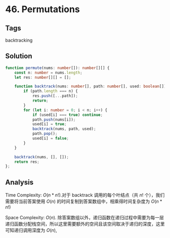 # 46. Permutations

## Tags

backtracking

## Solution

```TypeScript
function permute(nums: number[]): number[][] {
    const n: number = nums.length;
    let res: number[][] = [];

    function backtrack(nums: number[], path: number[], used: boolean[]): void{
        if (path.length === n) {
            res.push([...path]);
            return;
        }
        for (let i: number = 0; i < n; i++) {
            if (used[i] === true) continue;
            path.push(nums[i]);
            used[i] = true;
            backtrack(nums, path, used);
            path.pop();
            used[i] = false;
        }
    }

    backtrack(nums, [], []);
    return res;
};
```

## Analysis

Time Complexity: $O(n*n!)$.对于 backtrack 调用的每个叶结点（共 $n!$ 个），我们需要将当前答案使用 $O(n)$ 的时间复制到答案数组中，相乘得时间复杂度为 $O(n*n!)$

Space Complexity: $O(n)$. 除答案数组以外，递归函数在递归过程中需要为每一层递归函数分配栈空间，所以这里需要额外的空间且该空间取决于递归的深度，这里可知递归调用深度为 $O(n)$, 
